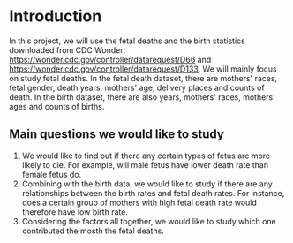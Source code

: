 # Introduction
In this project, we will use the fetal deaths and the birth statistics downloaded from CDC Wonder: https://wonder.cdc.gov/controller/datarequest/D66 and https://wonder.cdc.gov/controller/datarequest/D133. We will mainly focus on study fetal deaths. In the fetal death dataset, there are mothers' races, fetal gender, death years, mothers' age, delivery places and counts of death. In the birth dataset, there are also years, mothers' races, mothers' ages and counts of births.

## Main questions we would like to study
1. We would like to find out if there any certain types of fetus are more likely to die. For example, will male fetus have lower death rate than female fetus do.
2. Combining with the birth data, we would like to study if there are any relationships between the birth rates and fetal death rates. For instance, does a certain group of mothers with high fetal death rate would therefore have low birth rate.
3. Considering the factors all together, we would like to study which one contributed the mosth the fetal deaths.
